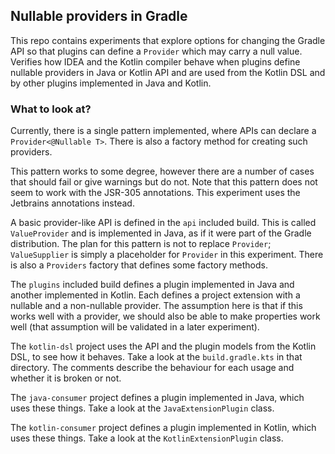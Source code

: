 
## Nullable providers in Gradle

This repo contains experiments that explore options for changing the Gradle API so that plugins can define a `Provider` 
which may carry a null value.
Verifies how IDEA and the Kotlin compiler behave when plugins define nullable providers in Java or Kotlin API and 
are used from the Kotlin DSL and by other plugins implemented in Java and Kotlin.

### What to look at?

Currently, there is a single pattern implemented, where APIs can declare a `Provider<@Nullable T>`. There is also
a factory method for creating such providers. 

This pattern works to some degree, however there are a number of cases that should fail or give warnings but do not.
Note that this pattern does not seem to work with the JSR-305 annotations.
This experiment uses the Jetbrains annotations instead.

A basic provider-like API is defined in the `api` included build. This is called `ValueProvider` and is implemented in Java, 
as if it were part of the Gradle distribution. The plan for this pattern is not to replace `Provider`; `ValueSupplier` is
simply a placeholder for `Provider` in this experiment. There is also a `Providers` factory that defines some factory methods.

The `plugins` included build defines a plugin implemented in Java and another implemented in Kotlin. Each defines a project
extension with a nullable and a non-nullable provider. The assumption here is that if this works well with a provider,
we should also be able to make properties work well (that assumption will be validated in a later experiment).

The `kotlin-dsl` project uses the API and the plugin models from the Kotlin DSL, to see how it behaves. Take a look at the
`build.gradle.kts` in that directory. The comments describe the behaviour for each usage and whether it is broken or not.

The `java-consumer` project defines a plugin implemented in Java, which uses these things. Take a look at the 
`JavaExtensionPlugin` class.

The `kotlin-consumer` project defines a plugin implemented in Kotlin, which uses these things. Take a look at the
`KotlinExtensionPlugin` class.

